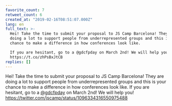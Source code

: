 ```yaml
---
favorite_count: 7
retweet_count: 6
created_at: "2019-02-16T08:51:07.000Z"
lang: en
full_text: >-
  Hei! Take the time to submit your proposal to JS Camp Barcelona! They are
  doing a lot to support people from underrepresented groups and this is your
  chance to make a difference in how conferences look like. 

  If you are hesitant, go to a @gdcfpday on March 2nd! We will help you!
  https://t.co/zhPsBxJtCB
replies: []
---
```


Hei! Take the time to submit your proposal to JS Camp Barcelona! They are doing
a lot to support people from underrepresented groups and this is your chance to
make a difference in how conferences look like. If you are hesitant, go to a
[@gdcfpday](https://twitter.com/gdcfpday) on March 2nd! We will help you!
<https://twitter.com/jscamp/status/1096334316550975488>
